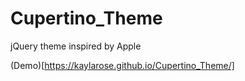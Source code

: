 # Cupertino_Theme
jQuery theme inspired by Apple

(Demo)[https://kaylarose.github.io/Cupertino_Theme/]
